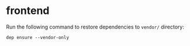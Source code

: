 # frontend

Run the following command to restore dependencies to `vendor/` directory:

    dep ensure --vendor-only


